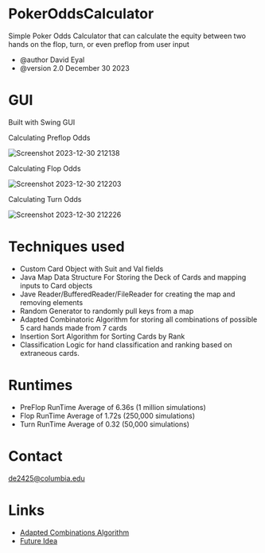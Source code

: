 
# PokerOddsCalculator
Simple Poker Odds Calculator that can calculate the equity between two hands on the flop, turn, or even preflop from user input
 
 * @author David Eyal
 * @version 2.0 December 30 2023

 # GUI

Built with Swing GUI

Calculating Preflop Odds
 
![Screenshot 2023-12-30 212138](https://github.com/de2425c/PokerOddsCalculator/assets/154690407/5584b339-42e1-4d66-b410-44a4923a63a4)
 
Calculating Flop Odds

![Screenshot 2023-12-30 212203](https://github.com/de2425c/PokerOddsCalculator/assets/154690407/371ee3be-bd5f-4fc6-a45f-6514f38ded69)
 
Calculating Turn Odds

![Screenshot 2023-12-30 212226](https://github.com/de2425c/PokerOddsCalculator/assets/154690407/45c8dad9-32a7-41a4-ae32-4d1bb1affc39)

# Techniques used
 * Custom Card Object with Suit and Val fields
 * Java Map Data Structure For Storing the Deck of Cards and mapping inputs to Card objects
 * Jave Reader/BufferedReader/FileReader for creating the map and removing elements
 * Random Generator to randomly pull keys from a map
 * Adapted Combinatoric Algorithm for storing all combinations of possible 5 card hands made from 7 cards
 * Insertion Sort Algorithm for Sorting Cards by Rank
 * Classification Logic for hand classification and ranking based on extraneous cards.
# Runtimes 
 * PreFlop RunTime Average of 6.36s (1 million simulations)
 * Flop RunTime Average of 1.72s (250,000 simulations)
 * Turn RunTime Average of 0.32 (50,000 simulations)
# Contact
  de2425@columbia.edu

# Links
 * [Adapted Combinations Algorithm](https://stackoverflow.com/questions/29910312/algorithm-to-get-all-the-combinations-of-size-n-from-an-array-java)
 * [Future Idea](https://en.wikipedia.org/wiki/Effective_hand_strength_algorithm)


